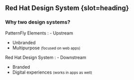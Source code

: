## Red Hat Design System {slot=heading}

### Why two design systems?

PatternFly Elements
: - Upstream
  - Unbranded
  - Multipurpose <small>(focused on web apps)</small>

Red Hat Design System
: - Downstream
  - Branded
  - Digital experiences <small>(works in apps as well)</small>

<p slot="notes">
</p>

<style>
  dl { display: grid;
    grid-auto-columns: min-content;
    grid-auto-flow: column;
    grid-template: min-content 1fr / 1fr 1fr;
  }
</style>
